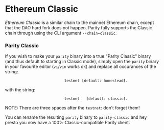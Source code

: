 # Ethereum Classic

*Ethereum Classic* is a similar chain to the mainnet Ethereum chain, except that the DAO hard fork does not happen. Parity fully supports the Classic chain through using the CLI argument `--chain=classic`.

### Parity Classic

If you wish to make your `parity` binary into a true "Parity Classic" binary (and thus default to starting in Classic mode), simply open the `parity` binary in your favourite editor (`vi`/`vim` works ok) and replace all occurances of the string:

`                           testnet [default: homestead].`

with the string:

`                           testnet   [default: classic].`

NOTE: There are three spaces after the `testnet`: don't forget them!

You can rename the resulting `parity` binary to `parity-classic` and hey presto you now have a 100% Classic-compatible Parity client.
